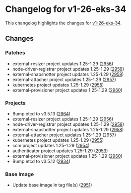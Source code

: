 # Changelog for v1-26-eks-34

This changelog highlights the changes for [v1-26-eks-34](https://github.com/aws/eks-distro/tree/v1-26-eks-34).

## Changes

### Patches
* external-resizer project updates 1.25-1.29 ([2956](https://github.com/aws/eks-distro/pull/2956))
* node-driver-registrar project updates 1.25-1.29 ([2959](https://github.com/aws/eks-distro/pull/2959))
* external-snapshotter project updates 1.25-1.29 ([2958](https://github.com/aws/eks-distro/pull/2958))
* external-attacher project updates 1.25-1.29 ([2957](https://github.com/aws/eks-distro/pull/2957))
* kubernetes project updates 1.25-1.29 ([2955](https://github.com/aws/eks-distro/pull/2955))
* external-provisioner project updates 1.25-1.29 ([2960](https://github.com/aws/eks-distro/pull/2960))

### Projects
* Bump etcd to v3.5.13 ([2964](https://github.com/aws/eks-distro/pull/2964))
* external-resizer project updates 1.25-1.29 ([2956](https://github.com/aws/eks-distro/pull/2956))
* node-driver-registrar project updates 1.25-1.29 ([2959](https://github.com/aws/eks-distro/pull/2959))
* external-snapshotter project updates 1.25-1.29 ([2958](https://github.com/aws/eks-distro/pull/2958))
* external-attacher project updates 1.25-1.29 ([2957](https://github.com/aws/eks-distro/pull/2957))
* kubernetes project updates 1.25-1.29 ([2955](https://github.com/aws/eks-distro/pull/2955))
* ccm project updates 1.25-1.29 ([2954](https://github.com/aws/eks-distro/pull/2954))
* authenticator project updates 1.25-1.29 ([2953](https://github.com/aws/eks-distro/pull/2953))
* external-provisioner project updates 1.25-1.29 ([2960](https://github.com/aws/eks-distro/pull/2960))
* Bump etcd to v3.5.12 ([2934](https://github.com/aws/eks-distro/pull/2934))

### Base Image
* Update base image in tag file(s) ([2951](https://github.com/aws/eks-distro/pull/2951))

